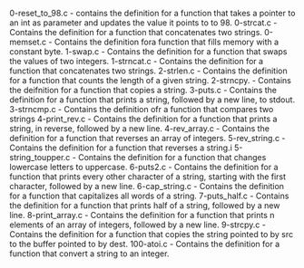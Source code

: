 0-reset_to_98.c - contains the definition for a function that takes a pointer to an int as parameter and updates the value it points to to 98.
0-strcat.c - Contains the definition for a function that concatenates two strings.
0-memset.c - Contains the definition fora function that fills memory with a constant byte.
1-swap.c - Contains the definition for a function that swaps the values of two integers.
1-strncat.c - Contains the definition for a function that concatenates two strings.
2-strlen.c - Contains the definition for a function that counts the length of a given string.
2-strncpy. - Contains the deifnition for a function that copies a string.
3-puts.c - Contains the definition for a function that prints a string, followed by a new line, to stdout.
3-strncmp.c - Contains the definition ofr a function that compares two strings
4-print_rev.c - Contains the definition for a function that prints a string, in reverse, followed by a new line.
4-rev_array.c - Contains the definition for a function that reverses an array of integers.
5-rev_string.c - Contains the definition for a function that reverses a string.i
5-string_toupper.c - Contains the definition for a function that changes lowercase letters to uppercase.
6-puts2.c - Contains the definition for a function that prints every other character of a string, starting with the first character, followed by a new line.
6-cap_string.c - Contains the definition for a function that capitalizes all words of a string.
7-puts_half.c - Contains the definition for a function that prints half of a string, followed by a new line.
8-print_array.c - Contains the definition for a function that prints n elements of an array of integers, followed by a new line.
9-strcpy.c - Contains the definition for a function  that copies the string pointed to by src to the buffer pointed to by dest.
100-atoi.c - Contains the definition for a function that convert a string to an integer.


